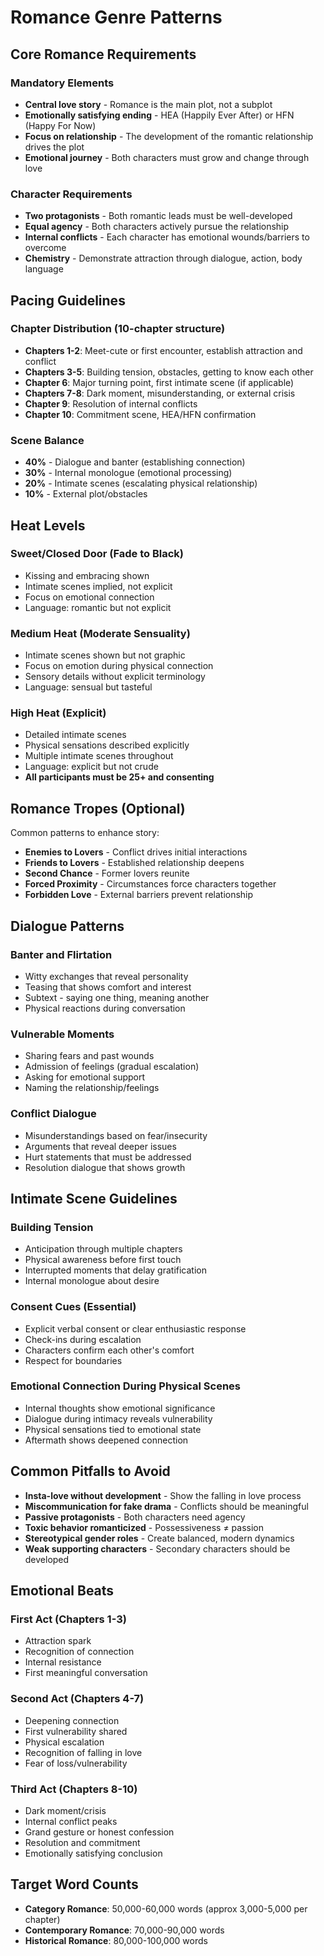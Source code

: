 # Romance Genre Patterns

## Core Romance Requirements

### Mandatory Elements
- **Central love story** - Romance is the main plot, not a subplot
- **Emotionally satisfying ending** - HEA (Happily Ever After) or HFN (Happy For Now)
- **Focus on relationship** - The development of the romantic relationship drives the plot
- **Emotional journey** - Both characters must grow and change through love

### Character Requirements
- **Two protagonists** - Both romantic leads must be well-developed
- **Equal agency** - Both characters actively pursue the relationship
- **Internal conflicts** - Each character has emotional wounds/barriers to overcome
- **Chemistry** - Demonstrate attraction through dialogue, action, body language

## Pacing Guidelines

### Chapter Distribution (10-chapter structure)
- **Chapters 1-2**: Meet-cute or first encounter, establish attraction and conflict
- **Chapters 3-5**: Building tension, obstacles, getting to know each other
- **Chapter 6**: Major turning point, first intimate scene (if applicable)
- **Chapters 7-8**: Dark moment, misunderstanding, or external crisis
- **Chapter 9**: Resolution of internal conflicts
- **Chapter 10**: Commitment scene, HEA/HFN confirmation

### Scene Balance
- **40%** - Dialogue and banter (establishing connection)
- **30%** - Internal monologue (emotional processing)
- **20%** - Intimate scenes (escalating physical relationship)
- **10%** - External plot/obstacles

## Heat Levels

### Sweet/Closed Door (Fade to Black)
- Kissing and embracing shown
- Intimate scenes implied, not explicit
- Focus on emotional connection
- Language: romantic but not explicit

### Medium Heat (Moderate Sensuality)
- Intimate scenes shown but not graphic
- Focus on emotion during physical connection
- Sensory details without explicit terminology
- Language: sensual but tasteful

### High Heat (Explicit)
- Detailed intimate scenes
- Physical sensations described explicitly
- Multiple intimate scenes throughout
- Language: explicit but not crude
- **All participants must be 25+ and consenting**

## Romance Tropes (Optional)

Common patterns to enhance story:
- **Enemies to Lovers** - Conflict drives initial interactions
- **Friends to Lovers** - Established relationship deepens
- **Second Chance** - Former lovers reunite
- **Forced Proximity** - Circumstances force characters together
- **Forbidden Love** - External barriers prevent relationship

## Dialogue Patterns

### Banter and Flirtation
- Witty exchanges that reveal personality
- Teasing that shows comfort and interest
- Subtext - saying one thing, meaning another
- Physical reactions during conversation

### Vulnerable Moments
- Sharing fears and past wounds
- Admission of feelings (gradual escalation)
- Asking for emotional support
- Naming the relationship/feelings

### Conflict Dialogue
- Misunderstandings based on fear/insecurity
- Arguments that reveal deeper issues
- Hurt statements that must be addressed
- Resolution dialogue that shows growth

## Intimate Scene Guidelines

### Building Tension
- Anticipation through multiple chapters
- Physical awareness before first touch
- Interrupted moments that delay gratification
- Internal monologue about desire

### Consent Cues (Essential)
- Explicit verbal consent or clear enthusiastic response
- Check-ins during escalation
- Characters confirm each other's comfort
- Respect for boundaries

### Emotional Connection During Physical Scenes
- Internal thoughts show emotional significance
- Dialogue during intimacy reveals vulnerability
- Physical sensations tied to emotional state
- Aftermath shows deepened connection

## Common Pitfalls to Avoid

- **Insta-love without development** - Show the falling in love process
- **Miscommunication for fake drama** - Conflicts should be meaningful
- **Passive protagonists** - Both characters need agency
- **Toxic behavior romanticized** - Possessiveness ≠ passion
- **Stereotypical gender roles** - Create balanced, modern dynamics
- **Weak supporting characters** - Secondary characters should be developed

## Emotional Beats

### First Act (Chapters 1-3)
- Attraction spark
- Recognition of connection
- Internal resistance
- First meaningful conversation

### Second Act (Chapters 4-7)
- Deepening connection
- First vulnerability shared
- Physical escalation
- Recognition of falling in love
- Fear of loss/vulnerability

### Third Act (Chapters 8-10)
- Dark moment/crisis
- Internal conflict peaks
- Grand gesture or honest confession
- Resolution and commitment
- Emotionally satisfying conclusion

## Target Word Counts

- **Category Romance**: 50,000-60,000 words (approx 3,000-5,000 per chapter)
- **Contemporary Romance**: 70,000-90,000 words
- **Historical Romance**: 80,000-100,000 words
